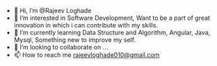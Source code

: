 - 👋 Hi, I’m @Rajeev Loghade
- 👀 I’m interested in Software Development, Want to be a part of great innovation in which i can contribute with my skills.
- 🌱 I’m currently learning Data Structure and Algorithm, Angular, Java, Mysql, Something new to improve my self.
- 💞️ I’m looking to collaborate on ...
- 📫 How to reach me rajeevloghade010@gmail.com

<!---
rajeevloghade/rajeevloghade is a ✨ special ✨ repository because its `README.md` (this file) appears on your GitHub profile.
You can click the Preview link to take a look at your changes.
--->
